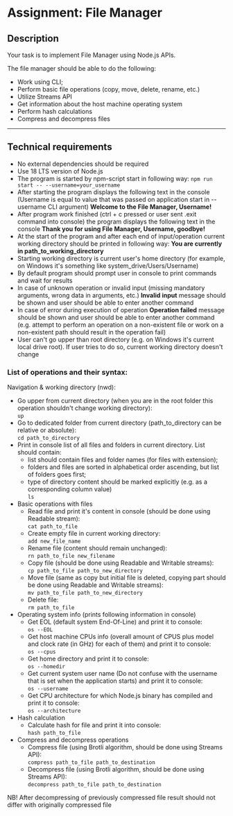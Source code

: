 # Assignment: File Manager

## Description
Your task is to implement File Manager using Node.js APIs.

The file manager should be able to do the following:

* Work using CLI;
* Perform basic file operations (copy, move, delete, rename, etc.)
* Utilize Streams API
* Get information about the host machine operating system
* Perform hash calculations
* Compress and decompress files

---

## Technical requirements
* No external dependencies should be required
* Use 18 LTS version of Node.js
* The program is started by npm-script start in following way:
`npm run start -- --username=your_username`
* After starting the program displays the following text in the console (Username is equal to value that was passed on application start in --username CLI argument)
__Welcome to the File Manager, Username!__
* After program work finished (ctrl + c pressed or user sent .exit command into console) the program displays the following text in the console
__Thank you for using File Manager, Username, goodbye!__
* At the start of the program and after each end of input/operation current working directory should be printed in following way:
__You are currently in path_to_working_directory__
* Starting working directory is current user's home directory (for example, on Windows it's something like system_drive/Users/Username)
* By default program should prompt user in console to print commands and wait for results
* In case of unknown operation or invalid input (missing mandatory arguments, wrong data in arguments, etc.) __Invalid input__ message should be shown and user should be able to enter another command
* In case of error during execution of operation __Operation failed__ message should be shown and user should be able to enter another command (e.g. attempt to perform an operation on a non-existent file or work on a non-existent path should result in the operation fail)
* User can't go upper than root directory (e.g. on Windows it's current local drive root). If user tries to do so, current working directory doesn't change

### List of operations and their syntax:

Navigation & working directory (nwd): 
* Go upper from current directory (when you are in the root folder this operation shouldn't change working directory):  
`up`
* Go to dedicated folder from current directory (path_to_directory can be relative or absolute):  
`cd path_to_directory`
* Print in console list of all files and folders in current directory. List should contain:
     - list should contain files and folder names (for files with extension);
     - folders and files are sorted in alphabetical order ascending, but list of folders goes first;
     - type of directory content should be marked explicitly (e.g. as a corresponding column value)  
`ls`
* Basic operations with files
    - Read file and print it's content in console (should be done using Readable stream):  
    `cat path_to_file`
    - Create empty file in current working directory:  
    `add new_file_name`
    - Rename file (content should remain unchanged):  
    `rn path_to_file new_filename`
    - Copy file (should be done using Readable and Writable streams):  
    `cp path_to_file path_to_new_directory`
    - Move file (same as copy but initial file is deleted, copying part should be done using Readable and Writable streams):  
    `mv path_to_file path_to_new_directory`
    - Delete file:  
    `rm path_to_file`
* Operating system info (prints following information in console)
    - Get EOL (default system End-Of-Line) and print it to console:  
    `os --EOL`
    - Get host machine CPUs info (overall amount of CPUS plus model and clock rate (in GHz) for each of them) and print it to console:  
    `os --cpus`
    - Get home directory and print it to console:  
    `os --homedir`
    - Get current system user name (Do not confuse with the username that is set when the application starts) and print it to console:  
    `os --username`
    - Get CPU architecture for which Node.js binary has compiled and print it to console:  
    `os --architecture`
* Hash calculation
    - Calculate hash for file and print it into console:  
    `hash path_to_file`
* Compress and decompress operations
    - Compress file (using Brotli algorithm, should be done using Streams API):  
    `compress path_to_file path_to_destination`
    - Decompress file (using Brotli algorithm, should be done using Streams API):  
    `decompress path_to_file path_to_destination`

NB! After decompressing of previously compressed file result should not differ with originally compressed file